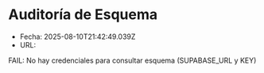 # Auditoría de Esquema

- Fecha: 2025-08-10T21:42:49.039Z
- URL: 

FAIL: No hay credenciales para consultar esquema (SUPABASE_URL y KEY)